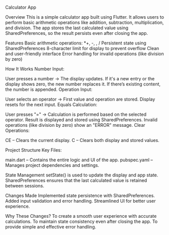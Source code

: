 Calculator App 

Overview
This is a simple calculator app built using Flutter. It allows users to perform basic arithmetic operations like addition, subtraction, multiplication, and division. The app stores the last calculated value using SharedPreferences, so the result persists even after closing the app.

Features
Basic arithmetic operations: *+, -, , /
Persistent state using SharedPreferences
8-character limit for display to prevent overflow
Clean and user-friendly interface
Error handling for invalid operations (like division by zero)

How It Works
Number Input:

User presses a number → The display updates.
If it's a new entry or the display shows zero, the new number replaces it.
If there’s existing content, the number is appended.
Operation Input:

User selects an operator → First value and operation are stored.
Display resets for the next input.
Equals Calculation:

User presses "=" → Calculation is performed based on the selected operator.
Result is displayed and stored using SharedPreferences.
Invalid operations (like division by zero) show an "ERROR" message.
Clear Operations:

CE – Clears the current display.
C – Clears both display and stored values.

Project Structure
Key Files:

main.dart – Contains the entire logic and UI of the app.
pubspec.yaml – Manages project dependencies and settings.

State Management
setState() is used to update the display and app state.
SharedPreferences ensures that the last calculated value is retained between sessions.

Changes Made
Implemented state persistence with SharedPreferences.
Added input validation and error handling.
Streamlined UI for better user experience.

Why These Changes?
To create a smooth user experience with accurate calculations.
To maintain state consistency even after closing the app.
To provide simple and effective error handling.

